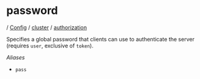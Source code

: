 # password

/ [Config](../../../README.md) / [cluster](../../README.md) / [authorization](../README.md) 

Specifies a global password that clients can use to authenticate
the server (requires `user`, exclusive of `token`).

*Aliases*
- `pass`


